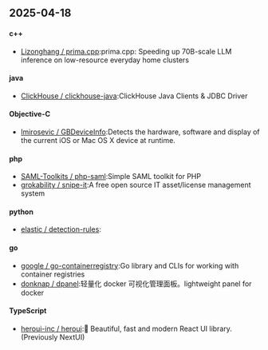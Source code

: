 ## 2025-04-18
#### c++
* [Lizonghang / prima.cpp](https://github.com/Lizonghang/prima.cpp):prima.cpp: Speeding up 70B-scale LLM inference on low-resource everyday home clusters
#### java
* [ClickHouse / clickhouse-java](https://github.com/ClickHouse/clickhouse-java):ClickHouse Java Clients & JDBC Driver
#### Objective-C
* [lmirosevic / GBDeviceInfo](https://github.com/lmirosevic/GBDeviceInfo):Detects the hardware, software and display of the current iOS or Mac OS X device at runtime.
#### php
* [SAML-Toolkits / php-saml](https://github.com/SAML-Toolkits/php-saml):Simple SAML toolkit for PHP
* [grokability / snipe-it](https://github.com/grokability/snipe-it):A free open source IT asset/license management system
#### python
* [elastic / detection-rules](https://github.com/elastic/detection-rules):
#### go
* [google / go-containerregistry](https://github.com/google/go-containerregistry):Go library and CLIs for working with container registries
* [donknap / dpanel](https://github.com/donknap/dpanel):轻量化 docker 可视化管理面板。lightweight panel for docker
#### TypeScript
* [heroui-inc / heroui](https://github.com/heroui-inc/heroui):🚀 Beautiful, fast and modern React UI library. (Previously NextUI)

